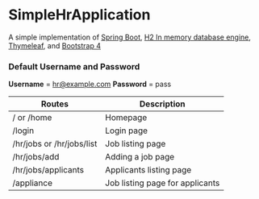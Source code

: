 # SimpleHrApplication
A simple implementation of [Spring Boot](https://spring.io/projects/spring-boot), 
[H2 In memory database engine](http://www.h2database.com/html/main.html),
[Thymeleaf](https://www.thymeleaf.org/),
and [Bootstrap 4](https://getbootstrap.com/)

### Default Username and Password
**Username** = hr@example.com
**Password** = pass

| Routes | Description |
| --- | --- |
| / or /home | Homepage |
| /login | Login page |
| /hr/jobs or /hr/jobs/list | Job listing page |
| /hr/jobs/add | Adding a job page |
| /hr/jobs/applicants | Applicants listing page |
| /appliance | Job listing page for applicants |
